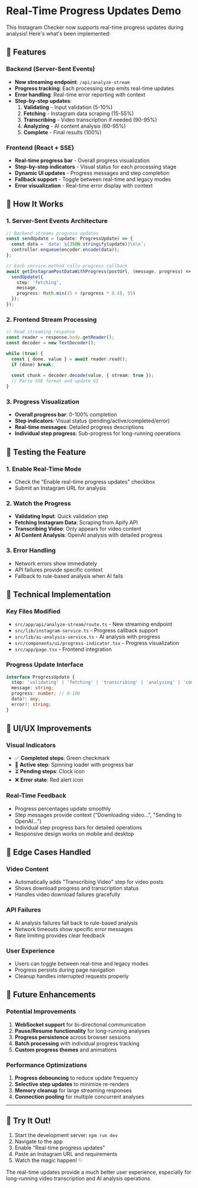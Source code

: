 # Real-Time Progress Updates Demo

This Instagram Checker now supports real-time progress updates during analysis! Here's what's been implemented:

## 🚀 Features

### Backend (Server-Sent Events)
- **New streaming endpoint**: `/api/analyze-stream` 
- **Progress tracking**: Each processing step emits real-time updates
- **Error handling**: Real-time error reporting with context
- **Step-by-step updates**:
  1. **Validating** - Input validation (5-10%)
  2. **Fetching** - Instagram data scraping (15-55%)
  3. **Transcribing** - Video transcription if needed (90-95%)
  4. **Analyzing** - AI content analysis (60-95%)
  5. **Complete** - Final results (100%)

### Frontend (React + SSE)
- **Real-time progress bar** - Overall progress visualization
- **Step-by-step indicators** - Visual status for each processing stage
- **Dynamic UI updates** - Progress messages and step completion
- **Fallback support** - Toggle between real-time and legacy modes
- **Error visualization** - Real-time error display with context

## 🎯 How It Works

### 1. Server-Sent Events Architecture
```typescript
// Backend streams progress updates
const sendUpdate = (update: ProgressUpdate) => {
  const data = `data: ${JSON.stringify(update)}\n\n`;
  controller.enqueue(encoder.encode(data));
};

// Each service method calls progress callback
await getInstagramPostDataWithProgress(postUrl, (message, progress) => {
  sendUpdate({
    step: 'fetching',
    message,
    progress: Math.min(15 + (progress * 0.4), 55)
  });
});
```

### 2. Frontend Stream Processing
```typescript
// Read streaming response
const reader = response.body.getReader();
const decoder = new TextDecoder();

while (true) {
  const { done, value } = await reader.read();
  if (done) break;
  
  const chunk = decoder.decode(value, { stream: true });
  // Parse SSE format and update UI
}
```

### 3. Progress Visualization
- **Overall progress bar**: 0-100% completion
- **Step indicators**: Visual status (pending/active/completed/error)
- **Real-time messages**: Detailed progress descriptions
- **Individual step progress**: Sub-progress for long-running operations

## 🧪 Testing the Feature

### 1. Enable Real-Time Mode
- Check the "Enable real-time progress updates" checkbox
- Submit an Instagram URL for analysis

### 2. Watch the Progress
- **Validating Input**: Quick validation step
- **Fetching Instagram Data**: Scraping from Apify API
- **Transcribing Video**: Only appears for video content
- **AI Content Analysis**: OpenAI analysis with detailed progress

### 3. Error Handling
- Network errors show immediately
- API failures provide specific context
- Fallback to rule-based analysis when AI fails

## 🔧 Technical Implementation

### Key Files Modified
- `src/app/api/analyze-stream/route.ts` - New streaming endpoint
- `src/lib/instagram-service.ts` - Progress callback support
- `src/lib/ai-analysis-service.ts` - AI analysis with progress
- `src/components/ui/progress-indicator.tsx` - Progress visualization
- `src/app/page.tsx` - Frontend integration

### Progress Update Interface
```typescript
interface ProgressUpdate {
  step: 'validating' | 'fetching' | 'transcribing' | 'analyzing' | 'complete' | 'error';
  message: string;
  progress: number; // 0-100
  data?: any;
  error?: string;
}
```

## 🎨 UI/UX Improvements

### Visual Indicators
- ✅ **Completed steps**: Green checkmark
- 🔄 **Active step**: Spinning loader with progress bar  
- ⏳ **Pending steps**: Clock icon
- ❌ **Error state**: Red alert icon

### Real-Time Feedback
- Progress percentages update smoothly
- Step messages provide context ("Downloading video...", "Sending to OpenAI...")
- Individual step progress bars for detailed operations
- Responsive design works on mobile and desktop

## 🚦 Edge Cases Handled

### Video Content
- Automatically adds "Transcribing Video" step for video posts
- Shows download progress and transcription status
- Handles video download failures gracefully

### API Failures
- AI analysis failures fall back to rule-based analysis
- Network timeouts show specific error messages
- Rate limiting provides clear feedback

### User Experience
- Users can toggle between real-time and legacy modes
- Progress persists during page navigation
- Cleanup handles interrupted requests properly

## 🔮 Future Enhancements

### Potential Improvements
1. **WebSocket support** for bi-directional communication
2. **Pause/Resume functionality** for long-running analyses
3. **Progress persistence** across browser sessions
4. **Batch processing** with individual progress tracking
5. **Custom progress themes** and animations

### Performance Optimizations
1. **Progress debouncing** to reduce update frequency
2. **Selective step updates** to minimize re-renders
3. **Memory cleanup** for large streaming responses
4. **Connection pooling** for multiple concurrent analyses

---

## 🎉 Try It Out!

1. Start the development server: `npm run dev`
2. Navigate to the app
3. Enable "Real-time progress updates" 
4. Paste an Instagram URL and requirements
5. Watch the magic happen! ✨

The real-time updates provide a much better user experience, especially for long-running video transcription and AI analysis operations. 